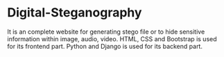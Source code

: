 # Digital-Steganography
It is an complete website for generating stego file or to hide sensitive information within image, audio, video. 
HTML, CSS and  Bootstrap is used for its frontend part.
Python and Django is used for its backend part.
